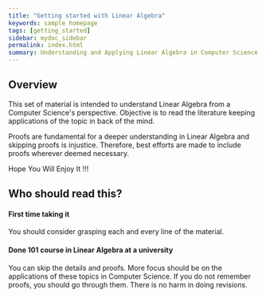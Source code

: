 ```yaml
---
title: "Getting started with Linear Algebra"
keywords: sample homepage
tags: [getting_started]
sidebar: mydoc_sidebar
permalink: index.html
summary: Understanding and Applying Linear Algebra in Computer Science.
---
```

<!--
{% include note.html content="If you're cloning this theme, you're probably writing documentation of some kind. I have a blog on technical writing here called <a alt='technical writing blog' href='http://idratherbewriting.com'>I'd Rather Be Writing</a>. If you'd like to stay updated with the latest trends, best practices, and other methods for writing documentation, consider <a href='https://tinyletter.com/tomjoht'>subscribing</a>. I also have a site on <a href='http://idratherbewriting.com/learnapidoc'>writing API documentation</a>." %}
-->

## Overview
This set of material is intended to understand Linear Algebra from a Computer Science's perspective.
Objective is to read the literature keeping applications of the topic in back of the mind.

Proofs are fundamental for a deeper understanding in Linear Algebra and skipping proofs is injustice.
Therefore, best efforts are made to include proofs wherever deemed necessary.

Hope You Will Enjoy It !!!
  

## Who should read this?
#### **First time taking it**
You should consider grasping each and every line of the material. 

#### **Done 101 course in Linear Algebra at a university**
You can skip the details and proofs. More focus should be on the applications of these topics in Computer Science.
If you do not remember proofs, you should go through them. There is no harm in doing revisions. 
